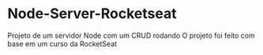 # Node-Server-Rocketseat

Projeto de um servidor Node com um CRUD rodando
O projeto foi feito com base em um curso da RocketSeat

